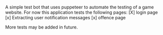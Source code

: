 A simple test bot that uses puppeteer to automate the testing of a game website.
For now this application tests the following pages:
[X] login page
[x] Extracting user notification messages
[x] offence page

More tests may be added in future.